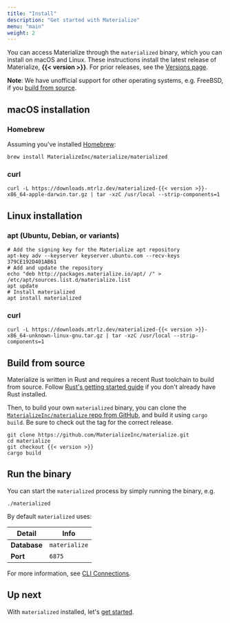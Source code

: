 ```yaml
---
title: "Install"
description: "Get started with Materialize"
menu: "main"
weight: 2
---
```


You can access Materialize through the `materialized` binary, which you can
install on macOS and Linux. These instructions install the latest release of
Materialize, **{{< version >}}**. For prior releases, see the [Versions
page](../versions).

**Note**: We have unofficial support for other operating systems, e.g. FreeBSD, if you [build from source](#build-from-source).

## macOS installation

### Homebrew

Assuming you've installed [Homebrew](https://brew.sh/):

```shell
brew install MaterializeInc/materialize/materialized
```

### curl

```shell
curl -L https://downloads.mtrlz.dev/materialized-{{< version >}}-x86_64-apple-darwin.tar.gz | tar -xzC /usr/local --strip-components=1
```

## Linux installation

### apt (Ubuntu, Debian, or variants)

```shell
# Add the signing key for the Materialize apt repository
apt-key adv --keyserver keyserver.ubuntu.com --recv-keys 379CE192D401AB61
# Add and update the repository
echo "deb http://packages.materialize.io/apt/ /" > /etc/apt/sources.list.d/materialize.list
apt update
# Install materialized
apt install materialized
```

### curl
```shell
curl -L https://downloads.mtrlz.dev/materialized-{{< version >}}-x86_64-unknown-linux-gnu.tar.gz | tar -xzC /usr/local --strip-components=1
```

## Build from source

Materialize is written in Rust and requires a recent Rust toolchain to build
from source. Follow [Rust's getting started
guide](https://www.rust-lang.org/learn/get-started) if you don't already have
Rust installed.

Then, to build your own `materialized` binary, you can clone the
[`MaterializeInc/materialize` repo from GitHub](https://github.com/MaterializeInc/materialize),
and build it using `cargo build`. Be sure to check out the tag for the correct
release.

```shell
git clone https://github.com/MaterializeInc/materialize.git
cd materialize
git checkout {{< version >}}
cargo build
```

## Run the binary

You can start the `materialized` process by simply running the binary, e.g.

```nofmt
./materialized
```

By default `materialized` uses:

Detail | Info
----------|------
**Database** | `materialize`
**Port** | `6875`

For more information, see [CLI Connections](../connect/cli/).

## Up next

With `materialized` installed, let's [get started](../get-started).
